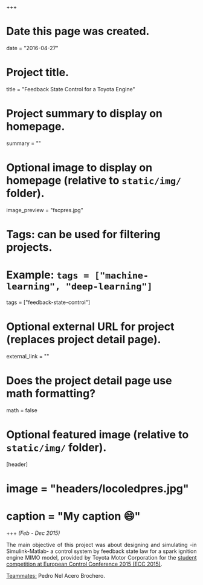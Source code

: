 +++
# Date this page was created.
date = "2016-04-27"

# Project title.
title = "Feedback State Control for a Toyota Engine"

# Project summary to display on homepage.
summary = ""

# Optional image to display on homepage (relative to `static/img/` folder).
image_preview = "fscpres.jpg"

# Tags: can be used for filtering projects.
# Example: `tags = ["machine-learning", "deep-learning"]`
tags = ["feedback-state-control"]

# Optional external URL for project (replaces project detail page).
external_link = ""

# Does the project detail page use math formatting?
math = false

# Optional featured image (relative to `static/img/` folder).
[header]
# image = "headers/locoledpres.jpg"
# caption = "My caption :smile:"

+++
*(Feb - Dec 2015)*

<p align="justify">The main objective of this project was about designing and simulating -in Simulink-Matlab- a control system by feedback state law for a spark ignition engine MIMO model, provided by Toyota Motor Corporation for the <a href="/img/ecc15_student_competition.pdf" target="_blank">student competition at European Control Conference 2015 (ECC 2015)</a>.</p>

<p><u>Teammates:</u> Pedro Nel Acero Brochero.</p>
